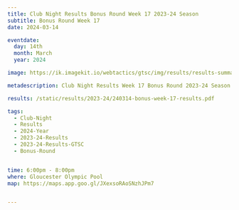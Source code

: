 ```yaml
---
title: Club Night Results Bonus Round Week 17 2023-24 Season
subtitle: Bonus Round Week 17 
date: 2024-03-14

eventdate:
  day: 14th
  month: March
  year: 2024

image: https://ik.imagekit.io/webtactics/gtsc/img/results/results-summary-17.jpg

metadescription: Club Night Results Week 17 Bonus Round 2023-24 Season

results: /static/results/2023-24/240314-bonus-week-17-results.pdf

tags:
  - Club-Night
  - Results
  - 2024-Year
  - 2023-24-Results
  - 2023-24-Results-GTSC
  - Bonus-Round


time: 6:00pm - 8:00pm
where: Gloucester Olympic Pool
map: https://maps.app.goo.gl/JXexsoRAoSNzhJPm7


---
```





